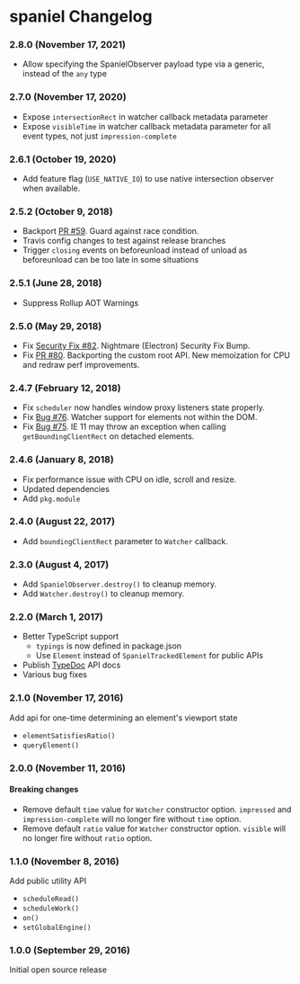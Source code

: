# spaniel Changelog

### 2.8.0 (November 17, 2021)

* Allow specifying the SpanielObserver payload type via a generic, instead of the `any` type

### 2.7.0 (November 17, 2020)

* Expose `intersectionRect` in watcher callback metadata parameter
* Expose `visibleTime` in watcher callback metadata parameter for all event types, not just `impression-complete`

### 2.6.1 (October 19, 2020)

* Add feature flag (`USE_NATIVE_IO`) to use native intersection observer when available.

### 2.5.2 (October 9, 2018)

* Backport [PR #59](https://github.com/linkedin/spaniel/pull/59). Guard against race condition.
* Travis config changes to test against release branches
* Trigger `closing` events on beforeunload instead of unload as beforeunload can be too late in some situations

### 2.5.1 (June 28, 2018)

* Suppress Rollup AOT Warnings

### 2.5.0 (May 29, 2018)

* Fix [Security Fix #82](https://github.com/linkedin/spaniel/pull/82). Nightmare (Electron) Security Fix Bump.
* Fix [PR #80](https://github.com/linkedin/spaniel/pull/80). Backporting the custom root API. New memoization for CPU and redraw perf improvements.

### 2.4.7 (February 12, 2018)

* Fix `scheduler` now handles window proxy listeners state properly.
* Fix [Bug #76](https://github.com/linkedin/spaniel/issues/76). Watcher support for elements not within the DOM.
* Fix [Bug #75](https://github.com/linkedin/spaniel/issues/75). IE 11 may throw an exception when calling `getBoundingClientRect` on detached elements.

### 2.4.6 (January 8, 2018)

* Fix performance issue with CPU on idle, scroll and resize.
* Updated dependencies
* Add `pkg.module`

### 2.4.0 (August 22, 2017)

* Add `boundingClientRect` parameter to `Watcher` callback.

### 2.3.0 (August 4, 2017)

* Add `SpanielObserver.destroy()` to cleanup memory.
* Add `Watcher.destroy()` to cleanup memory.

### 2.2.0 (March 1, 2017)

* Better TypeScript support
  * `typings` is now defined in package.json
  * Use `Element` instead of `SpanielTrackedElement` for public APIs
* Publish [TypeDoc](http://typedoc.org/) API docs
* Various bug fixes

### 2.1.0 (November 17, 2016)

Add api for one-time determining an element's viewport state

* `elementSatisfiesRatio()`
* `queryElement()`

### 2.0.0 (November 11, 2016)

#### Breaking changes

* Remove default `time` value for `Watcher` constructor option. `impressed` and `impression-complete` will no longer fire without `time` option.
* Remove default `ratio` value for `Watcher` constructor option. `visible` will no longer fire without `ratio` option.

### 1.1.0 (November 8, 2016)

Add public utility API

* `scheduleRead()`
* `scheduleWork()`
* `on()`
* `setGlobalEngine()`

### 1.0.0 (September 29, 2016)

Initial open source release
